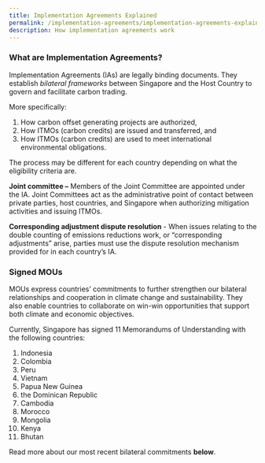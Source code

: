 ```yaml
---
title: Implementation Agreements Explained
permalink: /implementation-agreements/implementation-agreements-explained/
description: How implementation agreements work
---
```

### What are Implementation Agreements?

Implementation Agreements (IAs) are legally binding documents. They establish _bilateral frameworks_ between Singapore and the Host Country to govern and facilitate carbon trading.

More specifically: 
1) How carbon offset generating projects are authorized, 
2) How ITMOs (carbon credits) are issued and transferred, and
3) How ITMOs (carbon credits) are used to meet international environmental obligations. 

The process may be different for each country depending on what the eligibility criteria are.


**Joint committee –** Members of the Joint Committee are appointed under the IA. Joint Committees act as the administrative point of contact between private parties, host countries, and Singapore when authorizing mitigation activities and issuing ITMOs.

**Corresponding adjustment dispute resolution** - When issues relating to the double counting of emissions reductions work, or “corresponding adjustments” arise, parties must use the dispute resolution mechanism provided for in each country’s IA.


### Signed MOUs

MOUs express countries’ commitments to further strengthen our bilateral relationships and cooperation in climate change and sustainability. They also enable countries to collaborate on win-win opportunities that support both climate and economic objectives. 

Currently, Singapore has signed 11 Memorandums of Understanding with the following countries:
1. Indonesia
2. Colombia
3. Peru
4. Vietnam
5. Papua New Guinea
6. the Dominican Republic
7. Cambodia
8. Morocco
9. Mongolia
10. Kenya
11. Bhutan

Read more about our most recent bilateral commitments **below**.